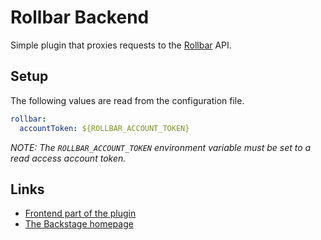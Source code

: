 # Rollbar Backend

Simple plugin that proxies requests to the [Rollbar](https://rollbar.com) API.

## Setup

The following values are read from the configuration file.

```yaml
rollbar:
  accountToken: ${ROLLBAR_ACCOUNT_TOKEN}
```

_NOTE: The `ROLLBAR_ACCOUNT_TOKEN` environment variable must be set to a read
access account token._

## Links

- [Frontend part of the plugin](https://github.com/backstage/backstage/tree/master/plugins/rollbar)
- [The Backstage homepage](https://backstage.io)
